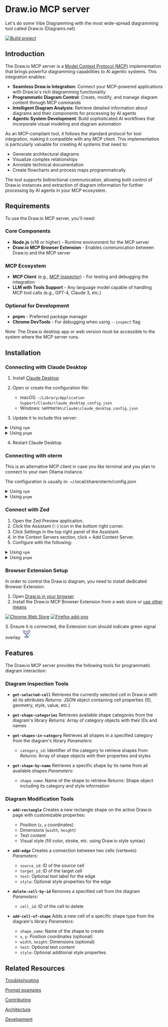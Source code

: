 # Draw.io MCP server

Let's do some Vibe Diagramming with the most wide-spread diagramming tool called Draw.io (Diagrams.net).

[![Build project](https://github.com/lgazo/drawio-mcp-server/actions/workflows/ci.yml/badge.svg)](https://github.com/lgazo/drawio-mcp-server/actions/workflows/ci.yml)

## Introduction

The Draw.io MCP server is a [Model Context Protocol (MCP)](https://modelcontextprotocol.io) implementation that brings powerful diagramming capabilities to AI agentic systems. This integration enables:

- **Seamless Draw.io Integration**: Connect your MCP-powered applications with Draw.io's rich diagramming functionality
- **Programmatic Diagram Control**: Create, modify, and manage diagram content through MCP commands
- **Intelligent Diagram Analysis**: Retrieve detailed information about diagrams and their components for processing by AI agents
- **Agentic System Development**: Build sophisticated AI workflows that incorporate visual modeling and diagram automation

As an MCP-compliant tool, it follows the standard protocol for tool integration, making it compatible with any MCP client. This implementation is particularly valuable for creating AI systems that need to:
- Generate architectural diagrams
- Visualize complex relationships
- Annotate technical documentation
- Create flowcharts and process maps programmatically

The tool supports bidirectional communication, allowing both control of Draw.io instances and extraction of diagram information for further processing by AI agents in your MCP ecosystem.

## Requirements

To use the Draw.io MCP server, you'll need:

### Core Components
- **Node.js** (v18 or higher) - Runtime environment for the MCP server
- **Draw.io MCP Browser Extension** - Enables communication between Draw.io and the MCP server

### MCP Ecosystem
- **MCP Client** (e.g., [MCP Inspector](https://modelcontextprotocol.io/docs/tools/inspector)) - For testing and debugging the integration
- **LLM with Tools Support** - Any language model capable of handling MCP tool calls (e.g., GPT-4, Claude 3, etc.)

### Optional for Development
- **pnpm** - Preferred package manager
- **Chrome DevTools** - For debugging when using `--inspect` flag

Note: The Draw.io desktop app or web version must be accessible to the system where the MCP server runs.

## Installation

### Connecting with Claude Desktop

1. Install [Claude Desktop](https://claude.ai/download)
2. Open or create the configuration file:
   - macOS: `~/Library/Application Support/Claude/claude_desktop_config.json`
   - Windows: `%APPDATA%\Claude\claude_desktop_config.json`

3. Update it to include this server:

<details>
  <summary>Using <code>npm</code></summary>

```json
{
   "mcpServers":{
      "drawio":{
         "command":"npx",
         "args":[
            "-y",
            "drawio-mcp-server"
         ]
      }
   }
}
```
</details>

<details>
  <summary>Using <code>pnpm</code></summary>

```json
{
   "mcpServers":{
      "drawio":{
         "command":"pnpm",
         "args":[
            "dlx",
            "drawio-mcp-server"
         ]
      }
   }
}
```
</details>

4. Restart Claude Desktop

### Connecting with oterm

This is an alternative MCP client in case you like terminal and you plan to connect to your own Ollama instance.

The configuration is usually in: ~/.local/share/oterm/config.json

<details>
  <summary>Using <code>npm</code></summary>

```json
{
	"mcpServers": {
		"drawio": {
			"command": "npx",
			"args": [
			  "-y",
        "drawio-mcp-server"
			]
		}
	}
}
```
</details>

<details>
  <summary>Using <code>pnpm</code></summary>

```json
{
	"mcpServers": {
		"drawio": {
			"command": "pnpm",
			"args": [
			  "dlx",
        "drawio-mcp-server"
			]
		}
	}
}
```
</details>

### Connect with Zed

1. Open the Zed Preview application.
1. Click the Assistant (✨) icon in the bottom right corner.
1. Click Settings in the top right panel of the Assistant.
1. In the Context Servers section, click + Add Context Server.
1. Configure with the following:

<details>
  <summary>Using <code>npm</code></summary>

```json
{
  /// The name of your MCP server
  "drawio": {
    "command": {
      /// The path to the executable
      "path": "npx",
      /// The arguments to pass to the executable
      "args": ["-y","drawio-mcp-server"],
      /// The environment variables to set for the executable
      "env": {}
    }
  }
}
```
</details>

<details>
  <summary>Using <code>pnpm</code></summary>

```json
{
  /// The name of your MCP server
  "drawio": {
    "command": {
      /// The path to the executable
      "path": "pnpm",
      /// The arguments to pass to the executable
      "args": ["dlx","drawio-mcp-server"],
      /// The environment variables to set for the executable
      "env": {}
    }
  }
}
```
</details>

### Browser Extension Setup

In order to control the Draw.io diagram, you need to install dedicated Browser Extension.

1. Open [Draw.io in your browser](https://app.diagrams.net/)
2. Install the Draw.io MCP Browser Extension from a web store or [use other means](https://github.com/lgazo/drawio-mcp-extension)
<p>
  <a href="https://chrome.google.com/webstore/detail/drawio-mcp-extension/okdbbjbbccdhhfaefmcmekalmmdjjide">
    <picture>
      <source srcset="https://i.imgur.com/XBIE9pk.png" media="(prefers-color-scheme: dark)" />
      <img height="58" src="https://i.imgur.com/oGxig2F.png" alt="Chrome Web Store" /></picture
  ></a>
  <a href="https://addons.mozilla.org/en-US/firefox/addon/drawio-mcp-extension/">
    <picture>
      <source srcset="https://i.imgur.com/ZluoP7T.png" media="(prefers-color-scheme: dark)" />
      <img height="58" src="https://i.imgur.com/4PobQqE.png" alt="Firefox add-ons" /></picture
  ></a>
</p>
3. Ensure it is connected, the Extension icon should indicate green signal overlay <img alt="Extension connected" src="https://raw.githubusercontent.com/lgazo/drawio-mcp-extension/refs/heads/main/public/icon/logo_connected_32.png" />


## Features

The Draw.io MCP server provides the following tools for programmatic diagram interaction:

### Diagram Inspection Tools
- **`get-selected-cell`**
  Retrieves the currently selected cell in Draw.io with all its attributes
  *Returns*: JSON object containing cell properties (ID, geometry, style, value, etc.)

- **`get-shape-categories`**
  Retrieves available shape categories from the diagram's library
  *Returns*: Array of category objects with their IDs and names

- **`get-shapes-in-category`**
  Retrieves all shapes in a specified category from the diagram's library
  *Parameters*:
    - `category_id`: Identifier of the category to retrieve shapes from
  *Returns*: Array of shape objects with their properties and styles

- **`get-shape-by-name`**
  Retrieves a specific shape by its name from all available shapes
  *Parameters*:
    - `shape_name`: Name of the shape to retrieve
  *Returns*: Shape object including its category and style information

### Diagram Modification Tools
- **`add-rectangle`**
  Creates a new rectangle shape on the active Draw.io page with customizable properties:
  - Position (`x`, `y` coordinates)
  - Dimensions (`width`, `height`)
  - Text content
  - Visual style (fill color, stroke, etc. using Draw.io style syntax)

- **`add-edge`**
  Creates a connection between two cells (vertexes)
  *Parameters*:
    - `source_id`: ID of the source cell
    - `target_id`: ID of the target cell
    - `text`: Optional text label for the edge
    - `style`: Optional style properties for the edge

- **`delete-cell-by-id`**
  Removes a specified cell from the diagram
  *Parameters*:
    - `cell_id`: ID of the cell to delete

- **`add-cell-of-shape`**
  Adds a new cell of a specific shape type from the diagram's library
  *Parameters*:
    - `shape_name`: Name of the shape to create
    - `x`, `y`: Position coordinates (optional)
    - `width`, `height`: Dimensions (optional)
    - `text`: Optional text content
    - `style`: Optional additional style properties

## Related Resources

[Troubleshooting](./TROUBLESHOOTING.md)

[Prompt examples](./docs/examples/index.md)

[Contributing](./CONTRIBUTING.md)

[Architecture](./ARCHITECTURE.md)

[Development](./DEVELOPMENT.md)

